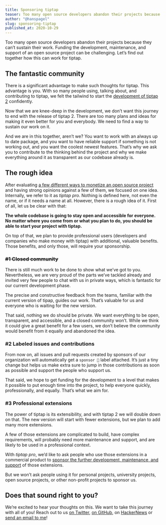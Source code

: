 ```yaml
---
title: Sponsoring tiptap
teaser: Too many open source developers abandon their projects because they can’t sustain their work. Let’s find out together how this can work for tiptap.
author: "@hanspagel"
slug: sponsoring-tiptap
published_at: 2020-10-29
---
```


Too many open source developers abandon their projects because they can’t sustain their work. Funding the development, maintenance, and support of an open source project can be challenging. Let’s find out together how this can work for tiptap.

## The fantastic community
There is a significant advantage to make such thoughts for tiptap. This advantage is you. With so many people using, talking about, and contributing to tiptap, we felt the tailwind to start the [development of tiptap 2](/post/our-plan-for-tiptap-2/) confidently.

Now that we are knee-deep in the development, we don’t want this journey to end with the release of tiptap 2. There are too many plans and ideas for making it even better for you and everybody. We need to find a way to sustain our work on it.

And we are in this together, aren’t we? You want to work with an always up to date package, and you want to have reliable support if something is not working out, and you want the coolest newest features. That’s why we ask you to contribute to the thinking behind the project and why we make everything around it as transparent as our codebase already is.

## The rough idea
After evaluating [a few different ways to monetize an open source project](/post/monetizing-open-source/) and having strong opinions against a few of them, we focused on one idea. Internally, we refer to it as *tiptap pro*. Nothing is defined here, not even the name, or if it needs a name at all. However, there is a rough idea of it. First of all, let us be clear with that:

**The whole codebase is going to stay open and accessible for everyone. No matter where you come from or what you plan to do, you should be able to start your project with tiptap.**

On top of that, we plan to provide professional users (developers and companies who make money with tiptap) with additional, valuable benefits. Those benefits, and only those, will require your sponsorship.

### ~~#1 Closed community~~
There is still much work to be done to show what we’ve got to you. Nevertheless, we are very proud of the parts we’ve tackled already and invited very few people to chat with us in private ways, which is fantastic for our current development phase.

The precise and constructive feedback from the teams, familiar with the current version of tipap, guides our work. That’s valuable for us and everyone who is waiting for the new version.

That said, nothing we do should be private. We want everything to be open, transparent, and accessible, and a closed community won’t. While we think it could give a great benefit for a few users, we don’t believe the community would benefit from it equally and abandoned the idea.

### #2 Labeled issues and contributions
From now on, all issues and pull requests created by sponsors of our organization will automatically get a `sponsor 💖` label attached. It’s just a tiny change but helps us make extra sure to jump in those contributions as soon as possible and support the people who support us.

That said, we hope to get funding for the development to a level that makes it possible to put enough time into the project, to help everyone quickly, professionally, and equally. That’s what we aim for.

### #3 Professional extensions
The power of tiptap is its extensibility, and with tiptap 2 we will double down on that. The new version will start with fewer extensions, but we plan to add many more extensions.

A few of those extensions are complicated to build, have complex requirements, will probably need more maintenance and support, and are likely to be used in a professional context.

With *tiptap pro*, we’d like to ask people who use those extensions in a commercial product to [sponsor the further development, maintenance, and support](https://github.com/sponsors/ueberdosis) of those extensions.

But we won’t ask people using it for personal projects, university projects, open source projects, or other non-profit projects to sponsor us.

## Does that sound right to you?
We’re excited to hear your thoughts on this. We want to take this journey with all of you! Reach out to us [on Twitter](https://twitter.com/hanspagel/status/1321738829468999682), [on GitHub](https://github.com/ueberdosis/tiptap/issues/547), on [HackerNews](https://news.ycombinator.com/item?id=24928523) or [send an email to me](mailto:hans.pagel@ueber.io)!
